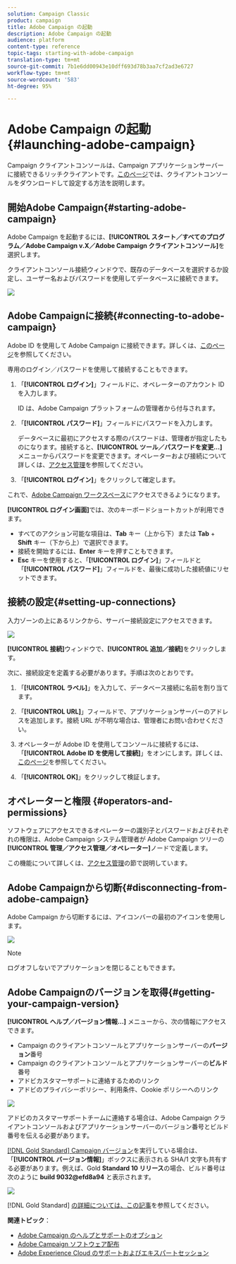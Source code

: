 ```yaml
---
solution: Campaign Classic
product: campaign
title: Adobe Campaign の起動
description: Adobe Campaign の起動
audience: platform
content-type: reference
topic-tags: starting-with-adobe-campaign
translation-type: tm+mt
source-git-commit: 7b1e6dd00943e10dff693d78b3aa7cf2ad3e6727
workflow-type: tm+mt
source-wordcount: '583'
ht-degree: 95%

---
```



# Adobe Campaign の起動{#launching-adobe-campaign}

Campaign クライアントコンソールは、Campaign アプリケーションサーバーに接続できるリッチクライアントです。[このページ](../../installation/using/installing-the-client-console.md)では、クライアントコンソールをダウンロードして設定する方法を説明します。

## 開始Adobe Campaign{#starting-adobe-campaign}

Adobe Campaign を起動するには、**[!UICONTROL スタート／すべてのプログラム／Adobe Campaign v.X／Adobe Campaign クライアントコンソール]**&#x200B;を選択します。

クライアントコンソール接続ウィンドウで、既存のデータベースを選択するか設定し、ユーザー名およびパスワードを使用してデータベースに接続できます。

![](assets/acc-logon.png)

## Adobe Campaignに接続{#connecting-to-adobe-campaign}

Adobe ID を使用して Adobe Campaign に接続できます。詳しくは、[このページ](../../integrations/using/about-adobe-id.md)を参照してください。

専用のログイン／パスワードを使用して接続することもできます。

1. 「**[!UICONTROL ログイン]**」フィールドに、オペレーターのアカウント ID を入力します。

   ID は、Adobe Campaign プラットフォームの管理者から付与されます。

1. 「**[!UICONTROL パスワード]**」フィールドにパスワードを入力します。

   データベースに最初にアクセスする際のパスワードは、管理者が指定したものになります。接続すると、**[!UICONTROL ツール／パスワードを変更...]** メニューからパスワードを変更できます。オペレーターおよび接続について詳しくは、[アクセス管理](../../platform/using/access-management.md)を参照してください。

1. 「**[!UICONTROL ログイン]**」をクリックして確定します。<!--You can also press the **Enter** key to launch connection.-->

これで、[Adobe Campaign ワークスペース](../../platform/using/adobe-campaign-workspace.md)にアクセスできるようになります。

**[!UICONTROL ログイン画面]**&#x200B;では、次のキーボードショートカットが利用できます。
* すべてのアクション可能な項目は、**Tab** キー（上から下）または **Tab** + **Shift** キー（下から上）で選択できます。
* 接続を開始するには、**Enter** キーを押すこともできます。
* **Esc** キーを使用すると、「**[!UICONTROL ログイン]**」フィールドと「**[!UICONTROL パスワード]**」フィールドを、最後に成功した接続値にリセットできます。

## 接続の設定{#setting-up-connections}

入力ゾーンの上にあるリンクから、サーバー接続設定にアクセスできます。

![](assets/s_ncs_user_connections_management.png)

**[!UICONTROL 接続]**&#x200B;ウィンドウで、**[!UICONTROL 追加／接続]**&#x200B;をクリックします。

次に、接続設定を定義する必要があります。手順は次のとおりです。

1. 「**[!UICONTROL ラベル]**」を入力して、データベース接続に名前を割り当てます。

1. 「**[!UICONTROL URL]**」フィールドで、アプリケーションサーバーのアドレスを追加します。接続 URL が不明な場合は、管理者にお問い合わせください。

1. オペレーターが Adobe ID を使用してコンソールに接続するには、「**[!UICONTROL Adobe ID を使用して接続]**」をオンにします。詳しくは、[このページ](../../integrations/using/about-adobe-id.md)を参照してください。

1. 「**[!UICONTROL OK]**」をクリックして検証します。

## オペレーターと権限 {#operators-and-permissions}

ソフトウェアにアクセスできるオペレーターの識別子とパスワードおよびそれぞれの権限は、Adobe Campaign システム管理者が Adobe Campaign ツリーの&#x200B;**[!UICONTROL 管理／アクセス管理／オペレーター]**&#x200B;ノードで定義します。

この機能について詳しくは、[アクセス管理](../../platform/using/access-management.md)の節で説明しています。

## Adobe Campaignから切断{#disconnecting-from-adobe-campaign}

Adobe Campaign から切断するには、アイコンバーの最初のアイコンを使用します。

![](assets/s_ncs_user_deconnexion.png)

>[!NOTE]
>
>ログオフしないでアプリケーションを閉じることもできます。

## Adobe Campaignのバージョンを取得{#getting-your-campaign-version}

**[!UICONTROL ヘルプ／バージョン情報...]** メニューから、次の情報にアクセスできます。

* Campaign のクライアントコンソールとアプリケーションサーバーの&#x200B;**バージョン**&#x200B;番号
* Campaign のクライアントコンソールとアプリケーションサーバーの&#x200B;**ビルド**&#x200B;番号
* アドビカスタマーサポートに連絡するためのリンク
* アドビのプライバシーポリシー、利用条件、Cookie ポリシーへのリンク

![](assets/about-acc.png)

アドビのカスタマーサポートチームに連絡する場合は、Adobe Campaign クライアントコンソールおよびアプリケーションサーバーのバージョン番号とビルド番号を伝える必要があります。

[ [!DNL Gold Standard] Campaign バージョン](../../rn/using/gold-standard.md)を実行している場合は、「**[!UICONTROL バージョン情報]**」ボックスに表示される SHA/1 文字も共有する必要があります。例えば、Gold **Standard 10 リリース**&#x200B;の場合、ビルド番号は次のように **build 9032@efd8a94** と表示されます。

![](assets/about-acc-gs.png)

[!DNL Gold Standard] [の詳細については、この記事](../../rn/using/gs-overview.md)を参照してください。

**関連トピック**：

* [Adobe Campaign のヘルプとサポートのオプション](../../support.md)
* [Adobe Campaign ソフトウェア配布](https://experience.adobe.com/#/downloads/content/software-distribution/jp/campaign.html)
* [Adobe Experience Cloud のサポートおよびエキスパートセッション](https://helpx.adobe.com/jp/enterprise/admin-guide.html/enterprise/using/support-for-experience-cloud.ug.html)
